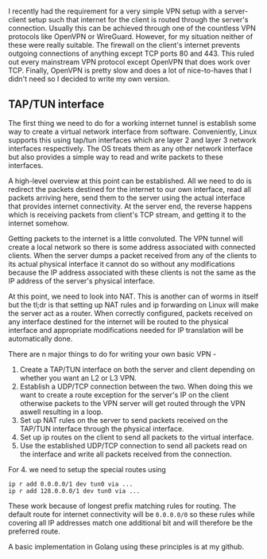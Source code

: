 

# 

I recently had the requirement for a very simple VPN setup with a server-client setup such that internet for the client is routed through the server's connection. Usually this can be achieved through one of the countless VPN protocols like OpenVPN or WireGuard. However, for my situation neither of these were really suitable. The firewall on the client's internet prevents outgoing connections of anything except TCP ports 80 and 443. This ruled out every mainstream VPN protocol except OpenVPN that does work over TCP. Finally, OpenVPN is pretty slow and does a lot of nice-to-haves that I didn't need so I decided to write my own version.

## TAP/TUN interface

The first thing we need to do for a working internet tunnel is establish some way to create a virtual network interface from software. Conveniently, Linux supports this using tap/tun interfaces which are layer 2 and layer 3 network interfaces respectively. The OS treats them as any other network interface but also provides a simple way to read and write packets to these interfaces. 

A high-level overview at this point can be established. All we need to do is redirect the packets destined for the internet to our own interface, read all packets arriving here, send them to the server using the actual interface that provides internet connectivity. At the server end, the reverse happens which is receiving packets from client's TCP stream, and getting it to the internet somehow.

Getting packets to the internet is a little convoluted. The VPN tunnel will create  a local network so there is some address associated with connected clients. When the server dumps a packet received from any of the clients to its actual physical interface it cannot do so without any modifications because the IP address associated with these clients is not the same as the IP address of the server's physical interface. 

At this point, we need to look into NAT. This is another can of worms in itself but the tl;dr is that setting up NAT rules and ip forwarding on Linux will make the server act as a router. When correctly configured, packets received on any interface destined for the internet will be routed to the physical interface and appropriate modifications needed for IP translation will be automatically done.

There are n major things to do for writing your own basic VPN -

1. Create a TAP/TUN interface on both the server and client depending on whether you want an L2 or L3 VPN. 
2. Establish a UDP/TCP connection between the two. When doing this we want to create a route exception for the server's IP  on the client otherwise packets to the VPN server will get routed through the VPN aswell resulting in a loop.
3. Set up NAT rules on the server to send packets received on the TAP/TUN interface through the physical interface.
4. Set up ip routes on the client to send all packets to the virtual interface.
5. Use the established UDP/TCP connection to send all packets read on the interface and write all packets received from the connection.


For 4. we need to setup the special routes using

```
ip r add 0.0.0.0/1 dev tun0 via ...
ip r add 128.0.0.0/1 dev tun0 via ...
```

These work because of longest prefix matching rules for routing. The default route for internet connectivity will be `0.0.0.0/0` so these rules while covering all IP addresses match one additional bit and will therefore be the preferred route. 

A basic implementation in Golang using these principles is at my github.